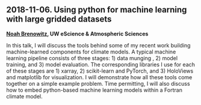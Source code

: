 ## 2018-11-06. Using python for machine learning with large gridded datasets

**[Noah Brenowitz](http://www.noahbrenowitz.com), UW eScience & Atmospheric Sciences**

In this talk, I will discuss the tools behind some of my recent work building machine-learned components for climate models. A typical machine learning pipeline consists of three stages: 1) data munging , 2) model training, and 3) model evaluation. The corresponding libraries I use for each of these stages are 1) xarray, 2) scikit-learn and PyTorch, and 3) HoloViews and matplotlib for visualization. I will demonstrate how all these tools come together on a simple example problem. Time permitting, I will also discuss how to embed python-based machine learning models within a Fortran climate model.
